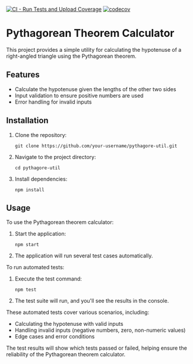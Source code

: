 [![CI - Run Tests and Upload Coverage](https://github.com/lehoangtrong/UnitTest_Mocha_Chai_Sinon/actions/workflows/ci.yml/badge.svg)](https://github.com/lehoangtrong/UnitTest_Mocha_Chai_Sinon/actions/workflows/ci.yml)
[![codecov](https://codecov.io/gh/lehoangtrong/UnitTest_Mocha_Chai_Sinon/graph/badge.svg?token=4MEU91WEF3)](https://codecov.io/gh/lehoangtrong/UnitTest_Mocha_Chai_Sinon)
# Pythagorean Theorem Calculator

This project provides a simple utility for calculating the hypotenuse of a right-angled triangle using the Pythagorean theorem.

## Features

-   Calculate the hypotenuse given the lengths of the other two sides
-   Input validation to ensure positive numbers are used
-   Error handling for invalid inputs

## Installation

1. Clone the repository:
    ```
    git clone https://github.com/your-username/pythagore-util.git
    ```
2. Navigate to the project directory:
    ```
    cd pythagore-util
    ```
3. Install dependencies:
    ```
    npm install
    ```

## Usage

To use the Pythagorean theorem calculator:

1. Start the application:
    ```
    npm start
    ```
2. The application will run several test cases automatically.

To run automated tests:

1. Execute the test command:
    ```
    npm test
    ```
2. The test suite will run, and you'll see the results in the console.

These automated tests cover various scenarios, including:

-   Calculating the hypotenuse with valid inputs
-   Handling invalid inputs (negative numbers, zero, non-numeric values)
-   Edge cases and error conditions

The test results will show which tests passed or failed, helping ensure the reliability of the Pythagorean theorem calculator.
